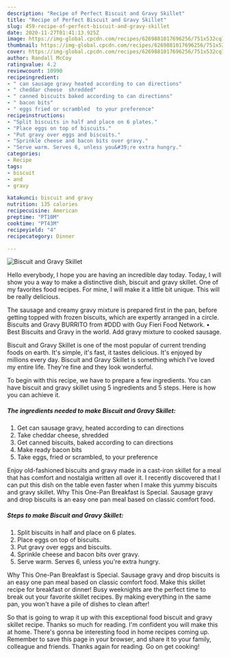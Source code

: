 ```yaml
---
description: "Recipe of Perfect Biscuit and Gravy Skillet"
title: "Recipe of Perfect Biscuit and Gravy Skillet"
slug: 459-recipe-of-perfect-biscuit-and-gravy-skillet
date: 2020-11-27T01:41:13.925Z
image: https://img-global.cpcdn.com/recipes/6269881017696256/751x532cq70/biscuit-and-gravy-skillet-recipe-main-photo.jpg
thumbnail: https://img-global.cpcdn.com/recipes/6269881017696256/751x532cq70/biscuit-and-gravy-skillet-recipe-main-photo.jpg
cover: https://img-global.cpcdn.com/recipes/6269881017696256/751x532cq70/biscuit-and-gravy-skillet-recipe-main-photo.jpg
author: Randall McCoy
ratingvalue: 4.2
reviewcount: 10990
recipeingredient:
- " can sausage gravy heated according to can directions"
- " cheddar cheese  shredded"
- " canned biscuits baked according to can directions"
- " bacon bits"
- " eggs fried or scrambled  to your preference"
recipeinstructions:
- "Split biscuits in half and place on 6 plates."
- "Place eggs on top of biscuits."
- "Put gravy over eggs and biscuits."
- "Sprinkle cheese and bacon bits over gravy."
- "Serve warm. Serves 6, unless you&#39;re extra hungry."
categories:
- Recipe
tags:
- biscuit
- and
- gravy

katakunci: biscuit and gravy 
nutrition: 135 calories
recipecuisine: American
preptime: "PT10M"
cooktime: "PT43M"
recipeyield: "4"
recipecategory: Dinner

---
```



![Biscuit and Gravy Skillet](https://img-global.cpcdn.com/recipes/6269881017696256/751x532cq70/biscuit-and-gravy-skillet-recipe-main-photo.jpg)

Hello everybody, I hope you are having an incredible day today. Today, I will show you a way to make a distinctive dish, biscuit and gravy skillet. One of my favorites food recipes. For mine, I will make it a little bit unique. This will be really delicious.

The sausage and creamy gravy mixture is prepared first in the pan, before getting topped with frozen biscuits, which are expertly arranged in a circle. Biscuits and Gravy BURRITO from #DDD with Guy Fieri Food Network. • Best Biscuits and Gravy in the world. Add gravy mixture to cooked sausage.

Biscuit and Gravy Skillet is one of the most popular of current trending foods on earth. It's simple, it's fast, it tastes delicious. It's enjoyed by millions every day. Biscuit and Gravy Skillet is something which I've loved my entire life. They're fine and they look wonderful.


To begin with this recipe, we have to prepare a few ingredients. You can have biscuit and gravy skillet using 5 ingredients and 5 steps. Here is how you can achieve it.

<!--inarticleads1-->

##### The ingredients needed to make Biscuit and Gravy Skillet:

1. Get  can sausage gravy, heated according to can directions
1. Take  cheddar cheese,  shredded
1. Get  canned biscuits, baked according to can directions
1. Make ready  bacon bits
1. Take  eggs, fried or scrambled,  to your preference


Enjoy old-fashioned biscuits and gravy made in a cast-iron skillet for a meal that has comfort and nostalgia written all over it. I recently discovered that I can put this dish on the table even faster when I make this yummy biscuits and gravy skillet. Why This One-Pan Breakfast is Special. Sausage gravy and drop biscuits is an easy one pan meal based on classic comfort food. 

<!--inarticleads2-->

##### Steps to make Biscuit and Gravy Skillet:

1. Split biscuits in half and place on 6 plates.
1. Place eggs on top of biscuits.
1. Put gravy over eggs and biscuits.
1. Sprinkle cheese and bacon bits over gravy.
1. Serve warm. Serves 6, unless you&#39;re extra hungry.


Why This One-Pan Breakfast is Special. Sausage gravy and drop biscuits is an easy one pan meal based on classic comfort food. Make this skillet recipe for breakfast or dinner! Busy weeknights are the perfect time to break out your favorite skillet recipes. By making everything in the same pan, you won&#39;t have a pile of dishes to clean after! 

So that is going to wrap it up with this exceptional food biscuit and gravy skillet recipe. Thanks so much for reading. I'm confident you will make this at home. There's gonna be interesting food in home recipes coming up. Remember to save this page in your browser, and share it to your family, colleague and friends. Thanks again for reading. Go on get cooking!
